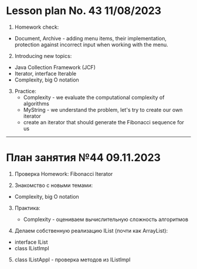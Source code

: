 # Lesson plan No. 43 11/08/2023

1. Homework check:
- Document, Archive - adding menu items, their implementation, protection against incorrect input
  when working with the menu.

2. Introducing new topics:
- Java Collection Framework (JCF)
- Iterator, interface Iterable<E>
- Complexity, big O notation

3. Practice:
   - Complexity - we evaluate the computational complexity of algorithms
   - MyString - we understand the problem, let's try to create our own iterator
   - create an iterator that should generate the Fibonacci sequence for us

___________________________________________

# План занятия №44 09.11.2023

1. Проверка Homework:
Fibonacci Iterator

2. Знакомство с новыми темами:
- Complexity, big O notation

3. Практика:
   - Complexity - оцениваем вычислительную сложность алгоритмов

4. Делаем собственную реализацию IList (почти как ArrayList):
- interface IList
- class IListImpl

5. class IListAppl - проверка методов из IListImpl

